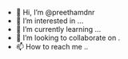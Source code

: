 - 👋 Hi, I’m @preethamdnr
- 👀 I’m interested in ...
- 🌱 I’m currently learning ...
- 💞️ I’m looking to collaborate on .
- 📫 How to reach me ..
<!---
preethamdnr/preethamdnr is a ✨ special ✨ repository because its `README.md` (this file) appears on your GitHub profile.
You can click the Preview link to take a look at your changes.
--->
